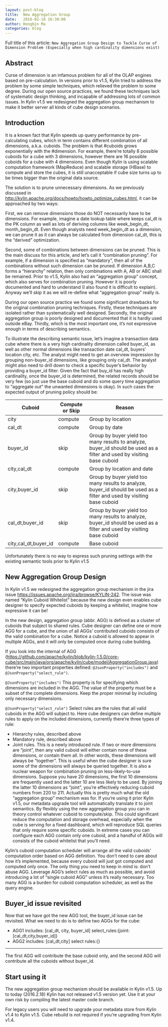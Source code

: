 ```yaml
---
layout: post-blog
title:  New Aggregation Group
date:   2016-02-18 16:30:00
author: Hongbin Ma
categories: blog
---
```


Full title of this article: `New Aggregation Group Design to Tackle Curse of Dimension Problem (Especially when high cardinality dimensions exist)`

## Abstract

Curse of dimension is an infamous problem for all of the OLAP engines based on pre-calculation. In versions prior to v1.5, Kylin tried to address the problem by some simple techniques, which relieved the problem to some degree. During our open source practices, we found these techniques lack of systematic design thinking, and incapable of addressing lots of common issues. In Kylin v1.5 we redesigned the aggregation group mechanism to make it better server all kinds of cube design scenarios.

##  Introduction

It is a known fact that Kylin speeds up query performance by pre-calculating cubes, which in term contains different combination of all dimensions, a.k.a. cuboids. The problem is that #cuboids grows exponentially with the #dimension. For example, there’re totally 8 possible cuboids for a cube with 3 dimensions, however there are 16 possible cuboids for a cube with 4 dimensions. Even though Kylin is using scalable computation framework (MapReduce) and scalable storage (HBase) to compute and store the cubes, it is still unacceptable if cube size turns up to be times bigger than the original data source.

The solution is to prune unnecessary dimensions. As we previously discussed in http://kylin.apache.org/docs/howto/howto_optimize_cubes.html, it can be approached by two ways:

First, we can remove dimensions those do NOT necessarily have to be dimensions. For example, imagine a date lookup table where keeps cal_dt is the PK column as well as lots of deriving columns like week_begin_dt, month_begin_dt. Even though analysts need week_begin_dt as a dimension, we can prune it as it can always be calculated from dimension cal_dt, this is the “derived” optimization.

Second, some of combinations between dimensions can be pruned. This is the main discuss for this article, and let’s call it “combination pruning”. For example, if a dimension is specified as “mandatory”, then all of the combinations without such dimension can be pruned. If dimension A,B,C forms a “hierarchy” relation, then only combinations with A, AB or ABC shall be remained. Prior to v1.5, Kylin also had an “aggregation group” concept, which also serves for combination pruning. However it is poorly documented and hard to understand (I also found it is difficult to explain). Anyway we’ll skip it as we will re-define what “aggregation group” really is.

During our open source practice we found some significant drawbacks for the original combination pruning techniques. Firstly, these techniques are isolated rather than systematically well designed. Secondly, the original aggregation group is poorly designed and documented that it is hardly used outside eBay. Thirdly, which is the most important one, it’s not expressive enough in terms of describing semantics.

To illustrate the describing semantic issue, let’s imagine a transaction data cube where there is a very high cardinality dimension called buyer_id, as well as other normal dimensions like transaction date cal_dt, buyers’ location city, etc. The analyst might need to get an overview impression by grouping non-buyer_id dimensions, like grouping only cal_dt. The analyst might also need to drill down to check a specific buyer’s behavior by providing a buyer_id filter. Given the fact that buy_id has really high cardinality, once the buyer_id is determined, the related records should be very few (so just use the base cuboid and do some query time aggregation to “aggregate out” the unwanted dimensions is okay). In such cases the expected output of pruning policy should be:

| Cuboid               	| Compute or Skip 	| Reason                                                                                                                 	|
|----------------------	|-----------------	|------------------------------------------------------------------------------------------------------------------------	|
| city                 	| compute         	| Group by location                                                                                                      	|
| cal_dt               	| compute         	| Group by date                                                                                                          	|
| buyer_id             	| skip            	| Group by buyer yield too many results to analyze, buyer_id should be used as a filter and used by visiting base cuboid 	|
| city,cal_dt          	| compute         	| Group by location and date                                                                                             	|
| city,buyer_id        	| skip            	| Group by buyer yield too many results to analyze, buyer_id should be used as a filter and used by visiting base cuboid 	|
| cal_dt,buyer_id      	| skip            	| Group by buyer yield too many results to analyze, buyer_id should be used as a filter and used by visiting base cuboid 	|
| city,cal_dt,buyer_id 	| compute         	| Base cuboid                                                                                                            	|

Unfortunately there is no way to express such pruning settings with the existing semantic tools prior to Kylin v1.5

##  New Aggregation Group Design

In Kylin v1.5 we redesigned the aggregation group mechanism in the jira issue https://issues.apache.org/jira/browse/KYLIN-242. The issue was named “Kylin Cuboid Whitelist” because the new design even enables cube designer to specify expected cuboids by keeping a whitelist, imagine how expressive it can be!

In the new design, aggregation group (abbr. AGG) is defined as a cluster of cuboids that subject to shared rules. Cube designer can define one or more AGG for a cube, and the union of all AGGs’ contributed cuboids consists of the valid combination for a cube. Notice a cuboid is allowed to appear in multiple AGGs, and it will only be computed once during cube building.

If you look into the internal of AGG (https://github.com/apache/kylin/blob/kylin-1.5.0/core-cube/src/main/java/org/apache/kylin/cube/model/AggregationGroup.java) there’re two important properties defined: `@JsonProperty("includes")` and `@JsonProperty("select_rule")`.

`@JsonProperty("includes")`
This property is for specifying which dimensions are included in the AGG. The value of the property must be a subset of the complete dimensions. Keep the proper minimal by including only necessary dimensions.

`@JsonProperty("select_rule")`
Select rules are the rules that all valid cuboids in the AGG will subject to. Here cube designers can define multiple rules to apply on the included dimensions, currently there’re three types of rule:

* Hierarchy rules, described above
* Mandatory rule, described above
* Joint rules. This is a newly introduced rule. If two or more dimensions are “joint”, then any valid cuboid will either contain none of these dimensions, or contain them all. In other words, these dimensions will always be “together”. This is useful when the cube designer is sure some of the dimensions will always be queried together. It is also a nuclear weapon for combination pruning on less-likely-to-use dimensions. Suppose you have 20 dimensions, the first 10 dimensions are frequently used and the latter 10 are less likely to be used. By joining the latter 10 dimensions as “joint”, you’re effectively reducing cuboid numbers from 220 to 211. Actually this is pretty much what the old “aggregation group” mechanism was for. If you’re using it prior Kylin v1.5, our metadata upgrade tool will automatically translate it to joint semantics.
By flexibly using the new aggregation group you can in theory control whatever cuboid to compute/skip. This could significant reduce the computation and storage overhead, especially when the cube is serving for a fixed dashboard, which will reproduce SQL queries that only require some specific cuboids. In extreme cases you can configure each AGG contain only one cuboid, and a handful of AGGs will consists of the cuboid whitelist that you’ll need.

Kylin’s cuboid computation scheduler will arrange all the valid cuboids’ computation order based on AGG definition. You don’t need to care about how it’s implemented, because every cuboid will just got computed and computed only once. The only thing you need to keep in mind is: don’t abuse AGG. Leverage AGG’s select rules as much as possible, and avoid introducing a lot of “single cuboid AGG” unless it’s really necessary. Too many AGG is a burden for cuboid computation scheduler, as well as the query engine.

##  Buyer_id issue revisited

Now that we have got the new AGG tool, the buyer_id issue can be revisited. What we need to do is to define two AGGs for the cube:

* AGG1 includes: [cal_dt, city, buyer_id] select_rules:{joint:[cal_dt,city,buyer_id]}
* AGG2 includes: [cal_dt,city] select rules:{}

---

The first AGG will contribute the base cuboid only, and the second AGG will contribute all the cuboids without buyer_id.

##  Start using it

The new aggregation group mechanism should be available in Kylin v1.5. Up to today (2016.2.18) Kylin has not released v1.5 version yet. Use it at your own risk by compiling the latest master code branch.

For legacy users you will need to upgrade your metadata store from Kylin v1.4 to Kylin v1.5. Cube rebuild is not required if you’re upgrading from Kylin v1.4.